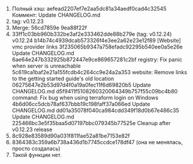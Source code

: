 
1) Полный хэш: aefead2207ef7e2aa5dc81a34aedf0cad4c32545
Коммент: Update CHANGELOG.md
2) tag: v0.12.23
3) Merge: 56cd7859e 9ea88f22f
4) 33ff1c03bb960b332be3af2e333462dde88b279e (tag: v0.12.24) v0.12.24
b14b74c4939dcab573326f4e3ee2a62e23e12f89 [Website] vmc provider links
3f235065b9347a758efadc92295b540ee0a5e26e Update CHANGELOG.md
6ae64e247b332925b872447e9ce869657281c2bf registry: Fix panic when server is unreachable
5c619ca1baf2e21a155fcdb4c264cc9e24a2a353 website: Remove links to the getting started guide's old location
06275647e2b53d97d4f0a19a0fec11f6d69820b5 Update CHANGELOG.md
d5f9411f5108260320064349b757f55c09bc4b80 command: Fix bug when using terraform login on Windows
4b6d06cc5dcb78af637bbb19c198faff37a066ed Update CHANGELOG.md
dd01a35078f040ca984cdd349f18d0b67e486c35 Update CHANGELOG.md
225466bc3e5f35baa5d07197bbc079345b77525e Cleanup after v0.12.23 release
5) 8c928e83589d90a031f811fae52a81be7153e82f
6) 8364383c359a6b738a436d1b7745ccdce178df47  (она не менялась, просто создалась)
7) Такой функции нет.
